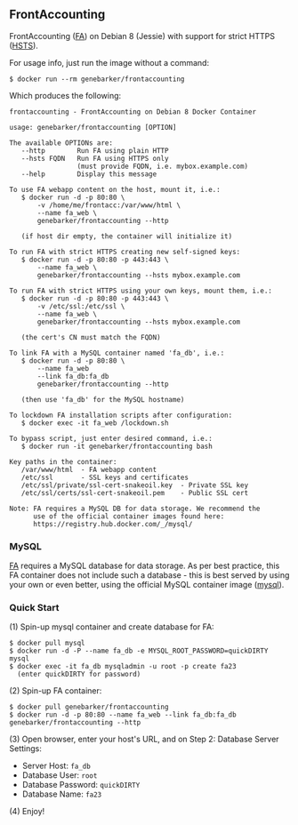 FrontAccounting
---------------
FrontAccounting ([FA]) on Debian 8 (Jessie) with support for strict HTTPS ([HSTS]).

For usage info, just run the image without a command:

```text
$ docker run --rm genebarker/frontaccounting
```

Which produces the following:

```text
frontaccounting - FrontAccounting on Debian 8 Docker Container

usage: genebarker/frontaccounting [OPTION]

The available OPTIONs are:
   --http        Run FA using plain HTTP
   --hsts FQDN   Run FA using HTTPS only
                 (must provide FQDN, i.e. mybox.example.com)
   --help        Display this message

To use FA webapp content on the host, mount it, i.e.:
   $ docker run -d -p 80:80 \
       -v /home/me/frontacc:/var/www/html \
       --name fa_web \
       genebarker/frontaccounting --http

   (if host dir empty, the container will initialize it)

To run FA with strict HTTPS creating new self-signed keys:
   $ docker run -d -p 80:80 -p 443:443 \
       --name fa_web \
       genebarker/frontaccounting --hsts mybox.example.com

To run FA with strict HTTPS using your own keys, mount them, i.e.:
   $ docker run -d -p 80:80 -p 443:443 \
       -v /etc/ssl:/etc/ssl \
       --name fa_web \
       genebarker/frontaccounting --hsts mybox.example.com

   (the cert's CN must match the FQDN)

To link FA with a MySQL container named 'fa_db', i.e.:
   $ docker run -d -p 80:80 \
       --name fa_web
       --link fa_db:fa_db
       genebarker/frontaccounting --http

   (then use 'fa_db' for the MySQL hostname)

To lockdown FA installation scripts after configuration:
   $ docker exec -it fa_web /lockdown.sh

To bypass script, just enter desired command, i.e.:
   $ docker run -it genebarker/frontaccounting bash

Key paths in the container:
   /var/www/html  - FA webapp content
   /etc/ssl       - SSL keys and certificates
   /etc/ssl/private/ssl-cert-snakeoil.key  - Private SSL key
   /etc/ssl/certs/ssl-cert-snakeoil.pem    - Public SSL cert

Note: FA requires a MySQL DB for data storage. We recommend the
      use of the official container images found here:
      https://registry.hub.docker.com/_/mysql/
```

### MySQL ###

[FA] requires a MySQL database for data storage. As per best practice, this FA container does not include such a database - this is best served by using your own or even better, using the official MySQL container image ([mysql]).

### Quick Start ###

(1) Spin-up mysql container and create database for FA:

```text
$ docker pull mysql
$ docker run -d -P --name fa_db -e MYSQL_ROOT_PASSWORD=quickDIRTY mysql 
$ docker exec -it fa_db mysqladmin -u root -p create fa23
  (enter quickDIRTY for password)
```

(2) Spin-up FA container:

```text
$ docker pull genebarker/frontaccounting
$ docker run -d -p 80:80 --name fa_web --link fa_db:fa_db genebarker/frontaccounting --http
```

(3) Open browser, enter your host's URL, and on Step 2: Database Server Settings:

- Server Host: `fa_db`
- Database User: `root`
- Database Password: `quickDIRTY`
- Database Name: `fa23`

(4) Enjoy!

[FA]:http://frontaccounting.com/fawiki/
[HSTS]:http://en.wikipedia.org/wiki/HTTP_Strict_Transport_Security
[mysql]:https://registry.hub.docker.com/_/mysql/
